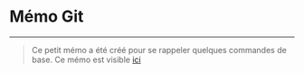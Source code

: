# Mémo Git
---

> Ce petit mémo a été créé pour se rappeler quelques commandes de base.
> Ce mémo est visible [ici](https://ludo-boa.github.io/Memo-Git/)





